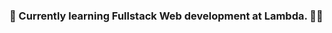 ### 🌱 Currently learning Fullstack Web development at Lambda. 👨‍💻

<!--
**HamidAzizy/HamidAzizy** is a ✨ _special_ ✨ repository because its `README.md` (this file) appears on your GitHub profile.

Here are some ideas to get you started

- 🔭 I’m currently working on ...
### 🌱 Currently learning Fullstack Web development at Lambda.
- 👯 I’m looking to collaborate on ...
- 🤔 I’m looking for help with ..
- 💬 Ask me about ...
- 📫 How to reach me: .
- 😄 Pronouns: .
- ⚡ Fun fact
-->
